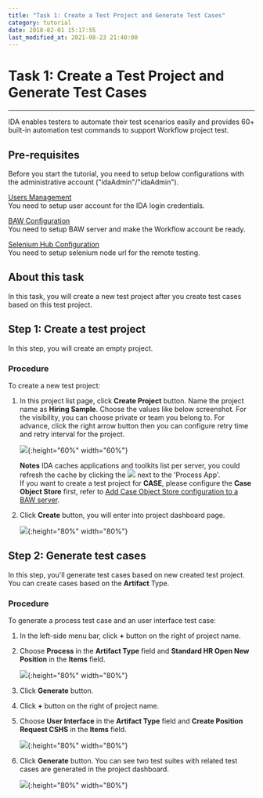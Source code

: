 ```yaml
---
title: "Task 1: Create a Test Project and Generate Test Cases"
category: tutorial
date: 2018-02-01 15:17:55
last_modified_at: 2021-08-23 21:40:00
---
```


# Task 1: Create a Test Project and Generate Test Cases
***

IDA enables testers to automate their test scenarios easily and provides 60+ built-in automation test commands to support Workflow project test.

## Pre-requisites
Before you start the tutorial, you need to setup below configurations with the administrative account ("idaAdmin"/"idaAdmin").

[Users Management][1]  
You need to setup user account for the IDA login credentials.

[BAW Configuration][2]   
You need to setup BAW server and make the Workflow account be ready.

[Selenium Hub Configuration][3]   
You need to setup selenium node url for the remote testing.


## About this task

In this task, you will create a new test project after you create test cases based on this test project.

## Step 1: Create a test project

  In this step, you will create an empty project.   
  
### Procedure

To create a new test project:

  1. In this project list page, click **Create Project** button. Name the project name as **Hiring Sample**. Choose the values like below screenshot. For the visibility, you can choose private or team you belong to. For advance, click the right arrow button then you can configure retry time and retry interval for the project.
    
     ![][tutorial_createproject]{:height="60%" width="60%"}

     **Notes** 
     IDA caches applications and toolkits list per server, you could refresh the cache by clicking the ![][tutorial_refresh_icon] next to the 'Process App'.  
     If you want to create a test project for **CASE**, please configure the **Case Object Store** first, refer to [Add Case Object Store configuration to a BAW server](../administration/administration-baw-configuration.html#add-case-object-store-configuration-to-a-baw-server).
  
  2. Click **Create** button, you will enter into project dashboard page.

     ![][tutorial_project_info]{:height="80%" width="80%"}
   
## Step 2: Generate test cases

  In this step, you'll generate test cases based on new created test project. You can create cases based on the  **Artifact** Type.
   
### Procedure
 
To generate a process test case and an user interface test case:

 1. In the left-side menu bar, click **+** button on the right of project name.

 2. Choose **Process** in the **Artifact Type** field and **Standard HR Open New Position** in the **Items** field.
  
     ![][tutorial_case_items_form]{:height="80%" width="80%"}
  
 3. Click **Generate** button.
  
 4. Click **+** button on the right of project name.
  
 5. Choose **User Interface** in the **Artifact Type** field and **Create Position Request CSHS** in the **Items** field. 
  
      ![][tutorial_case_items_form2]{:height="80%" width="80%"}
  
 6. Click **Generate** button. You can see two test suites with related test cases are generated in the project dashboard.

      ![][tutorial_case_basic_info]{:height="80%" width="80%"}

<!-- **[< Next>][4]** -->
  

[tutorial_case_items_form]: ../images/tutorial/tutorial_case_items_form.PNG
[tutorial_case_items_form2]: ../images/tutorial/tutorial_case_items_form2.PNG
[tutorial_case_basic_info]: ../images/tutorial/tutorial_case_basic_info.PNG

[1]: ../administration/administration-users-management.html
[2]: ../administration/administration-baw-configuration.html
[3]: ../administration/administration-selenium-hub-configuration.html
[4]: tutorial-run-record-and-replay-a-test-case.html
[tutorial_createproject]: ../images/tutorial/tuorial_project_create.PNG 
[tutorial_refresh_icon]: ../images/tutorial/refresh-icon.PNG
[tutorial_project_info]: ../images/tutorial/tutorial_project_info.PNG

